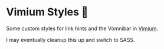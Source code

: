 # Vimium Styles :shell:

Some custom styles for link hints and the Vomnibar in
[Vimium](https://github.com/philc/vimium).

I may eventually cleanup this up and switch to SASS.
